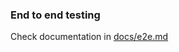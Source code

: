 ### End to end testing
Check documentation in [docs/e2e.md](/Users/diana.shevchenko/go/src/github.com/DataDog/system-tests/docs/execute/e2e.md)
